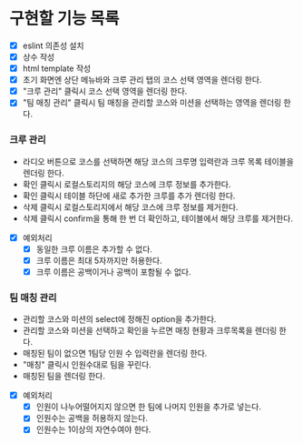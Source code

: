 # 구현할 기능 목록
- [x] eslint 의존성 설치
- [x] 상수 작성
- [x] html template 작성
- [x] 초기 화면엔 상단 메뉴바와 크루 관리 탭의 코스 선택 영역을 렌더링 한다.
- [x] "크루 관리" 클릭시 코스 선택 영역을 렌더링 한다.
- [x] "팀 매칭 관리" 클릭시 팀 매칭을 관리할 코스와 미션을 선택하는 영역을 렌더링 한다.
### 크루 관리 
- 라디오 버튼으로 코스를 선택하면 해당 코스의 크루명 입력란과 크루 목록 테이블을 렌더링 한다.
- 확인 클릭시 로컬스토리지의 해당 코스에 크루 정보를 추가한다.
- 확인 클릭시 테이블 하단에 새로 추가한 크루를 추가 렌더링 한다.
- 삭제 클릭시 로컬스토리지에서 해당 코스에 크루 정보를 제거한다.
- 삭제 클릭시 confirm을 통해 한 번 더 확인하고, 테이블에서 해당 크루를 제거한다.
- [x] 예외처리
    - [x] 동일한 크루 이름은 추가할 수 없다.
    - [x] 크루 이름은 최대 5자까지만 허용한다.
    - [x] 크루 이름은 공백이거나 공백이 포함될 수 없다.

### 팀 매칭 관리
- 관리할 코스와 미션의 select에 정해진 option을 추가한다.
- 관리할 코스와 미션을 선택하고 확인을 누르면 매칭 현황과 크루목록을 렌더링 한다.
- 매칭된 팀이 없으면 1팀당 인원 수 입력란을 렌더링 한다.
- "매칭" 클릭시 인원수대로 팀을 꾸린다.
- 매칭된 팀을 렌더링 한다.
- [x] 예외처리
    - [x] 인원이 나누어떨어지지 않으면 한 팀에 나머지 인원을 추가로 넣는다.
    - [x] 인원수는 공백을 허용하지 않는다.
    - [x] 인원수는 1이상의 자연수여야 한다.
